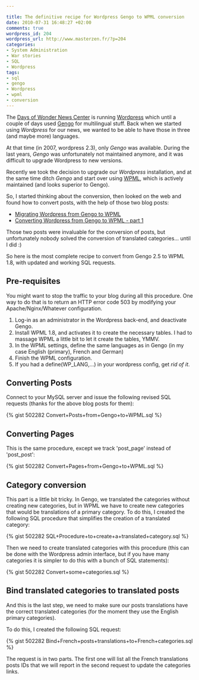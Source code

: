 ```yaml
--- 

title: The definitive recipe for Wordpress Gengo to WPML conversion
date: 2010-07-31 16:48:27 +02:00
comments: true
wordpress_id: 204
wordpress_url: http://www.masterzen.fr/?p=204
categories: 
- System Administration
- War stories
- SQL
- Wordpress
tags: 
- sql
- gengo
- Wordpress
- wpml
- conversion
---
```

The [Days of Wonder News Center](http://blog.daysofwonder.com) is running [Wordpress](http://wordpress.org) which until a couple of days used [Gengo](http://wordpress.org/extend/plugins/gengo/) for multilingual stuff. Back when we started using _Wordpress_ for our news, we wanted to be able to have those in three (and maybe more) languages.

At that time (in 2007, wordpress 2.3), only _Gengo_ was available.
During the last years, _Gengo_ was unfortunately not maintained anymore, and it was difficult to upgrade Wordpress to new versions.

Recently we took the decision to upgrade our _Wordpress_ installation, and at the same time ditch _Gengo_ and start over using [WPML](http://wpml.org/), which is actively maintained (and looks superior to Gengo).

So, I started thinking about the conversion, then looked on the web and  found how to convert posts, with the help of those two blog posts:

- [Migrating Wordpress from Gengo to WPML](http://www.bernawebdesign.ch/byteblog/2009/08/15/migrating-wordpress-from-gengo-to-wpml/)
- [Converting Wordpress from Gengo to WPML - part 1](http://www.pietvanoostrum.com/en/wordpress/converting-wordpress-from-gengo-to-wpml/)


Those two posts were invaluable for the conversion of posts, but unfortunately nobody solved the conversion of translated categories... until I did :)

So here is the most complete recipe to convert from Gengo 2.5 to WPML 1.8, with updated and working SQL requests.

## Pre-requisites

You might want to stop the traffic to your blog during all this procedure. One way to do that is to return an HTTP error code 503 by modifying your Apache/Nginx/Whatever configuration.

1. Log-in as an administrator in the Wordpress back-end, and deactivate Gengo.
2. Install WPML 1.8, and activates it to create the necessary tables. I had to massage WPML a little bit to let it create the tables, YMMV.
3. In the WPML settings, define the same languages as in Gengo (in my case English (primary), French and German)
4. Finish the WPML configuration.
5. If you had a define(WP_LANG,...) in your wordpress config, get _rid of it_.

## Converting Posts

Connect to your MySQL server and issue the following revised SQL requests (thanks for the above blog posts for them):

{% gist 502282 Convert+Posts+from+Gengo+to+WPML.sql %}

## Converting Pages


This is the same procedure, except we track 'post_page' instead of 'post_post':

{% gist 502282 Convert+Pages+from+Gengo+to+WPML.sql %}

## Category conversion

This part is a little bit tricky. In Gengo, we translated the categories without creating new categories, but in WPML we have to create new categories that would be translations of a primary category.
To do this, I created the following SQL procedure that simplifies the creation of a translated category:

{% gist 502282 SQL+Procedure+to+create+a+translated+category.sql %}

Then we need to create translated categories with this procedure (this can be done with the Wordpress admin interface, but if you have many categories it is simpler to do this with a bunch of SQL statements):  

{% gist 502282 Convert+some+categories.sql %}

## Bind translated categories to translated posts

And this is the last step, we need to make sure our posts translations have the correct translated categories (for the moment they use the English primary categories).

To do this, I created the following SQL request:

{% gist 502282 Bind+French+posts+translations+to+French+categories.sql %}

The request is in two parts. The first one will list all the French translations posts IDs that we will report in the second request to update the categories links.

